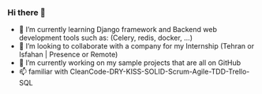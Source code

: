 ### Hi there 👋
- 🌱 I’m currently learning Django framework and Backend web development tools such as: (Celery, redis, docker, ...)
- 👯 I’m looking to collaborate with a company for my Internship (Tehran or Isfahan | Presence or Remote)
- 🔭 I’m currently working on my sample projects that are all on GitHub
- 📫 familiar with CleanCode-DRY-KISS-SOLID-Scrum-Agile-TDD-Trello-SQL

<!--
**ehsankarbasian/ehsankarbasian** is a ✨ _special_ ✨ repository because its `README.md` (this file) appears on your GitHub profile.

Here are some ideas to get you started:

- 🤔 I’m looking for help with ...
- 💬 Ask me about ...
- 📫 How to reach me: ...
- 😄 Pronouns: ...
- ⚡ Fun fact: ...
-->

